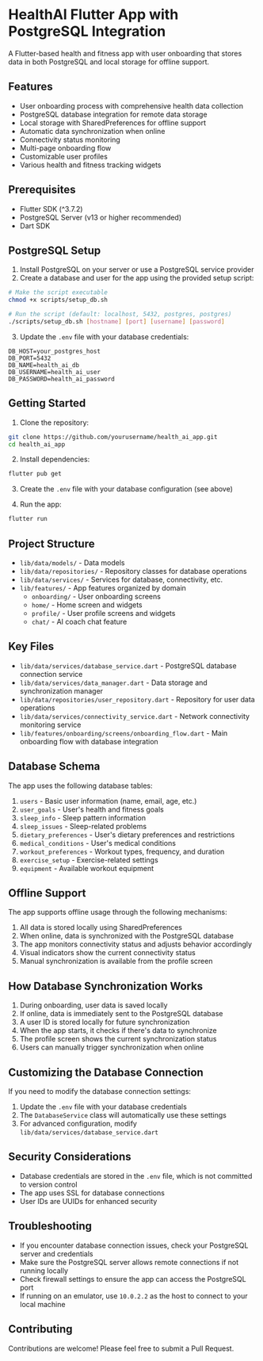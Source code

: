 # HealthAI Flutter App with PostgreSQL Integration

A Flutter-based health and fitness app with user onboarding that stores data in both PostgreSQL and local storage for offline support.

## Features

- User onboarding process with comprehensive health data collection
- PostgreSQL database integration for remote data storage
- Local storage with SharedPreferences for offline support
- Automatic data synchronization when online
- Connectivity status monitoring
- Multi-page onboarding flow
- Customizable user profiles
- Various health and fitness tracking widgets

## Prerequisites

- Flutter SDK (^3.7.2)
- PostgreSQL Server (v13 or higher recommended)
- Dart SDK

## PostgreSQL Setup

1. Install PostgreSQL on your server or use a PostgreSQL service provider
2. Create a database and user for the app using the provided setup script:

```bash
# Make the script executable
chmod +x scripts/setup_db.sh

# Run the script (default: localhost, 5432, postgres, postgres)
./scripts/setup_db.sh [hostname] [port] [username] [password]
```

3. Update the `.env` file with your database credentials:

```
DB_HOST=your_postgres_host
DB_PORT=5432
DB_NAME=health_ai_db
DB_USERNAME=health_ai_user
DB_PASSWORD=health_ai_password
```

## Getting Started

1. Clone the repository:
```bash
git clone https://github.com/yourusername/health_ai_app.git
cd health_ai_app
```

2. Install dependencies:
```bash
flutter pub get
```

3. Create the `.env` file with your database configuration (see above)

4. Run the app:
```bash
flutter run
```

## Project Structure

- `lib/data/models/` - Data models
- `lib/data/repositories/` - Repository classes for database operations
- `lib/data/services/` - Services for database, connectivity, etc.
- `lib/features/` - App features organized by domain
  - `onboarding/` - User onboarding screens
  - `home/` - Home screen and widgets
  - `profile/` - User profile screens and widgets
  - `chat/` - AI coach chat feature

## Key Files

- `lib/data/services/database_service.dart` - PostgreSQL database connection service
- `lib/data/services/data_manager.dart` - Data storage and synchronization manager
- `lib/data/repositories/user_repository.dart` - Repository for user data operations
- `lib/data/services/connectivity_service.dart` - Network connectivity monitoring service
- `lib/features/onboarding/screens/onboarding_flow.dart` - Main onboarding flow with database integration

## Database Schema

The app uses the following database tables:

1. `users` - Basic user information (name, email, age, etc.)
2. `user_goals` - User's health and fitness goals
3. `sleep_info` - Sleep pattern information
4. `sleep_issues` - Sleep-related problems
5. `dietary_preferences` - User's dietary preferences and restrictions
6. `medical_conditions` - User's medical conditions
7. `workout_preferences` - Workout types, frequency, and duration
8. `exercise_setup` - Exercise-related settings
9. `equipment` - Available workout equipment

## Offline Support

The app supports offline usage through the following mechanisms:

1. All data is stored locally using SharedPreferences
2. When online, data is synchronized with the PostgreSQL database
3. The app monitors connectivity status and adjusts behavior accordingly
4. Visual indicators show the current connectivity status
5. Manual synchronization is available from the profile screen

## How Database Synchronization Works

1. During onboarding, user data is saved locally
2. If online, data is immediately sent to the PostgreSQL database
3. A user ID is stored locally for future synchronization
4. When the app starts, it checks if there's data to synchronize
5. The profile screen shows the current synchronization status
6. Users can manually trigger synchronization when online

## Customizing the Database Connection

If you need to modify the database connection settings:

1. Update the `.env` file with your database credentials
2. The `DatabaseService` class will automatically use these settings
3. For advanced configuration, modify `lib/data/services/database_service.dart`

## Security Considerations

- Database credentials are stored in the `.env` file, which is not committed to version control
- The app uses SSL for database connections
- User IDs are UUIDs for enhanced security

## Troubleshooting

- If you encounter database connection issues, check your PostgreSQL server and credentials
- Make sure the PostgreSQL server allows remote connections if not running locally
- Check firewall settings to ensure the app can access the PostgreSQL port
- If running on an emulator, use `10.0.2.2` as the host to connect to your local machine

## Contributing

Contributions are welcome! Please feel free to submit a Pull Request.